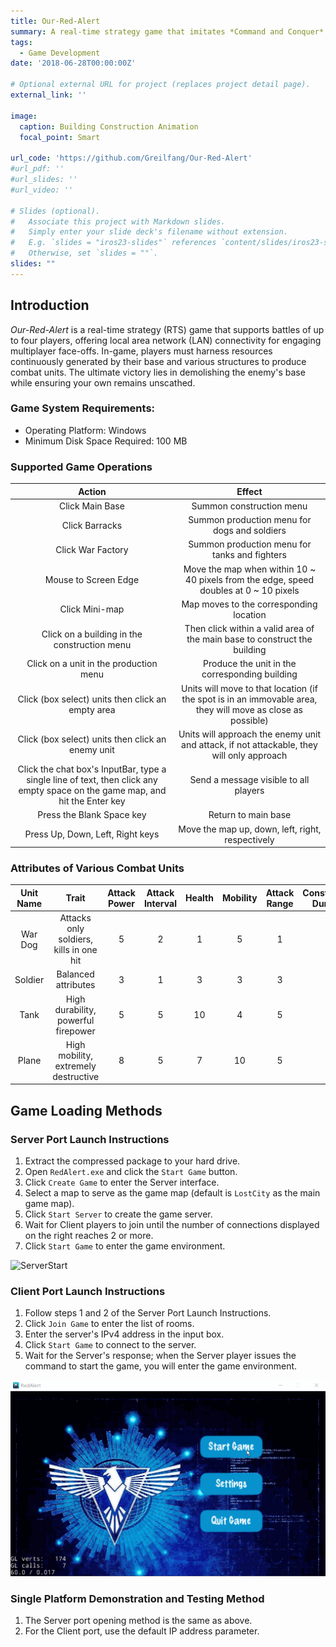 ```yaml
---
title: Our-Red-Alert
summary: A real-time strategy game that imitates *Command and Conquer* developed using C++ programming language and Cocos-2dx framework.
tags:
  - Game Development
date: '2018-06-28T00:00:00Z'

# Optional external URL for project (replaces project detail page).
external_link: ''

image:
  caption: Building Construction Animation 
  focal_point: Smart

url_code: 'https://github.com/Greilfang/Our-Red-Alert'
#url_pdf: ''
#url_slides: ''
#url_video: ''

# Slides (optional).
#   Associate this project with Markdown slides.
#   Simply enter your slide deck's filename without extension.
#   E.g. `slides = "iros23-slides"` references `content/slides/iros23-slides.md`.
#   Otherwise, set `slides = ""`.
slides: ""
---
```


## Introduction

*Our-Red-Alert* is a real-time strategy (RTS) game that supports battles of up to four players, offering local area network (LAN) connectivity for engaging multiplayer face-offs. 
In-game, players must harness resources continuously generated by their base and various structures to produce combat units. 
The ultimate victory lies in demolishing the enemy's base while ensuring your own remains unscathed.

### Game System Requirements:
* Operating Platform: Windows
* Minimum Disk Space Required: 100 MB

### Supported Game Operations

|                                                            Action                                                            |                                                   Effect                                                    |
|:----------------------------------------------------------------------------------------------------------------------------:|:-----------------------------------------------------------------------------------------------------------:|
|                                                       Click Main Base                                                        |                                          Summon construction menu                                           |
|                                                        Click Barracks                                                        |                                Summon production menu for dogs and soldiers                                 |
|                                                      Click War Factory                                                       |                                Summon production menu for tanks and fighters                                |
|                                                     Mouse to Screen Edge                                                     |            Move the map when within 10 ~ 40 pixels from the edge, speed doubles at 0 ~ 10 pixels            |
|                                                        Click Mini-map                                                        |                                   Map moves to the corresponding location                                   |
|                                         Click on a building in the construction menu                                         |                  Then click within a valid area of the main base to construct the building                  |
|                                            Click on a unit in the production menu                                            |                               Produce the unit in the corresponding building                                |
|                                      Click (box select) units then click an empty area                                       | Units will move to that location (if the spot is in an immovable area, they will move as close as possible) |
|                                      Click (box select) units then click an enemy unit                                       |          Units will approach the enemy unit and attack, if not attackable, they will only approach          |
| Click the chat box's InputBar, type a single line of text, then click any empty space on the game map, and hit the Enter key |                                    Send a message visible to all players                                    |
|                                                  Press the Blank Space key                                                   |                                             Return to main base                                             |
|                                               Press Up, Down, Left, Right keys                                               |                              Move the map up, down, left, right, respectively                               |

### Attributes of Various Combat Units

| Unit Name |                  Trait                  | Attack Power | Attack Interval | Health | Mobility | Attack Range | Construction Duration | Construction Cost |
|:---------:|:---------------------------------------:|:------------:|:---------------:|:------:|:--------:|:------------:|:---------------------:|:-----------------:|
|  War Dog  | Attacks only soldiers, kills in one hit |      5       |        2        |   1    |    5     |      1       |           2           |         1         |
|  Soldier  |           Balanced attributes           |      3       |        1        |   3    |    3     |      3       |           3           |         2         |
|   Tank    |   High durability, powerful firepower   |      5       |        5        |   10   |    4     |      5       |           8           |         5         |
|   Plane   |  High mobility, extremely destructive   |      8       |        5        |   7    |    10    |      5       |          10           |        10         |

## Game Loading Methods
### Server Port Launch Instructions
1. Extract the compressed package to your hard drive.
2. Open `RedAlert.exe` and click the `Start Game` button.
3. Click `Create Game` to enter the Server interface.
4. Select a map to serve as the game map (default is `LostCity` as the main game map).
5. Click `Start Server` to create the game server.
6. Wait for Client players to join until the number of connections displayed on the right reaches 2 or more.
7. Click `Start Game` to enter the game environment.

![ServerStart](server_start.gif)

### Client Port Launch Instructions
1. Follow steps 1 and 2 of the Server Port Launch Instructions.
2. Click `Join Game` to enter the list of rooms.
3. Enter the server's IPv4 address in the input box.
4. Click `Start Game` to connect to the server.
5. Wait for the Server's response; when the Server player issues the command to start the game, you will enter the game environment.

![ClientStart](client_start.gif)

### Single Platform Demonstration and Testing Method
1. The Server port opening method is the same as above.
2. For the Client port, use the default IP address parameter.


